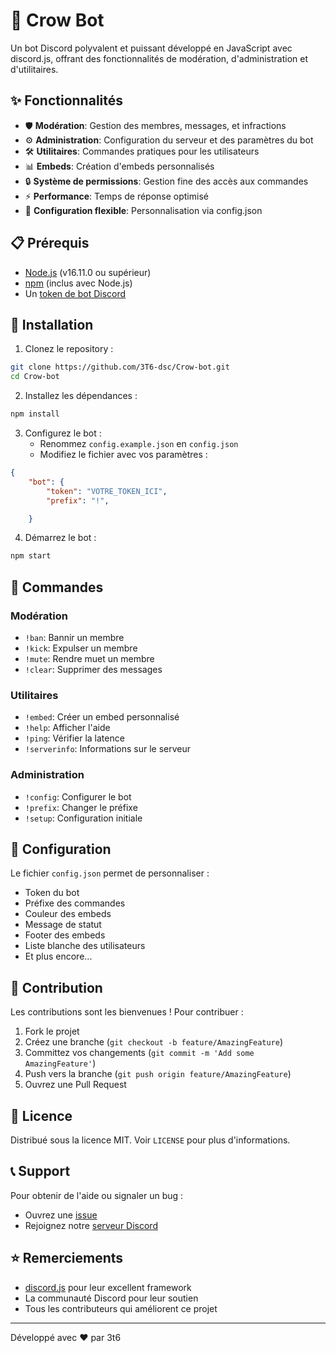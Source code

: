 # 🤖 Crow Bot

Un bot Discord polyvalent et puissant développé en JavaScript avec discord.js, offrant des fonctionnalités de modération, d'administration et d'utilitaires.

## ✨ Fonctionnalités

- 🛡️ **Modération**: Gestion des membres, messages, et infractions
- ⚙️ **Administration**: Configuration du serveur et des paramètres du bot
- 🛠️ **Utilitaires**: Commandes pratiques pour les utilisateurs
- 📊 **Embeds**: Création d'embeds personnalisés
- 🔒 **Système de permissions**: Gestion fine des accès aux commandes
- ⚡ **Performance**: Temps de réponse optimisé
- 🔧 **Configuration flexible**: Personnalisation via config.json

## 📋 Prérequis

- [Node.js](https://nodejs.org/) (v16.11.0 ou supérieur)
- [npm](https://www.npmjs.com/) (inclus avec Node.js)
- Un [token de bot Discord](https://discord.com/developers/applications)

## 🚀 Installation

1. Clonez le repository :
```bash
git clone https://github.com/3T6-dsc/Crow-bot.git
cd Crow-bot
```

2. Installez les dépendances :
```bash
npm install
```

3. Configurez le bot :
   - Renommez `config.example.json` en `config.json`
   - Modifiez le fichier avec vos paramètres :
```json
{
    "bot": {
        "token": "VOTRE_TOKEN_ICI",
        "prefix": "!",

    }
```

4. Démarrez le bot :
```bash
npm start
```

## 📝 Commandes

### Modération
- `!ban`: Bannir un membre
- `!kick`: Expulser un membre
- `!mute`: Rendre muet un membre
- `!clear`: Supprimer des messages

### Utilitaires
- `!embed`: Créer un embed personnalisé
- `!help`: Afficher l'aide
- `!ping`: Vérifier la latence
- `!serverinfo`: Informations sur le serveur

### Administration
- `!config`: Configurer le bot
- `!prefix`: Changer le préfixe
- `!setup`: Configuration initiale

## 🔧 Configuration

Le fichier `config.json` permet de personnaliser :
- Token du bot
- Préfixe des commandes
- Couleur des embeds
- Message de statut
- Footer des embeds
- Liste blanche des utilisateurs
- Et plus encore...

## 🤝 Contribution

Les contributions sont les bienvenues ! Pour contribuer :

1. Fork le projet
2. Créez une branche (`git checkout -b feature/AmazingFeature`)
3. Committez vos changements (`git commit -m 'Add some AmazingFeature'`)
4. Push vers la branche (`git push origin feature/AmazingFeature`)
5. Ouvrez une Pull Request

## 📜 Licence

Distribué sous la licence MIT. Voir `LICENSE` pour plus d'informations.

## 📞 Support

Pour obtenir de l'aide ou signaler un bug :
- Ouvrez une [issue](https://github.com/votre-username/crow-bot/issues)
- Rejoignez notre [serveur Discord](votre-lien-discord)

## ⭐ Remerciements

- [discord.js](https://discord.js.org/) pour leur excellent framework
- La communauté Discord pour leur soutien
- Tous les contributeurs qui améliorent ce projet

---
Développé avec ❤️ par 3t6
